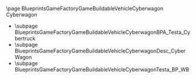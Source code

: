 \page BlueprintsGameFactoryGameBuildableVehicleCyberwagon Cyberwagon
- \subpage BlueprintsGameFactoryGameBuildableVehicleCyberwagonBPA_Testa_Cybertruck
- \subpage BlueprintsGameFactoryGameBuildableVehicleCyberwagonDesc_CyberWagon
- \subpage BlueprintsGameFactoryGameBuildableVehicleCyberwagonTesta_BP_WB
